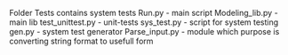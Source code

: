 Folder Tests contains system tests
Run.py - main script
Modeling_lib.py - main lib
test_unittest.py - unit-tests
sys_test.py - script for system testing
gen.py - system test generator
Parse_input.py - module which purpose is converting string format to usefull form
